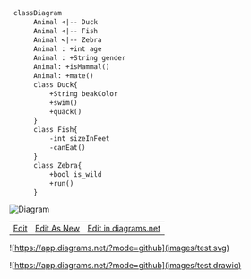 ```mermaid
 classDiagram
      Animal <|-- Duck
      Animal <|-- Fish
      Animal <|-- Zebra
      Animal : +int age
      Animal : +String gender
      Animal: +isMammal()
      Animal: +mate()
      class Duck{
          +String beakColor
          +swim()
          +quack()
      }
      class Fish{
          -int sizeInFeet
          -canEat()
      }
      class Zebra{
          +bool is_wild
          +run()
      }
```     
      

<p><img src="http://jgraph.github.io/drawio-github/diagram.png" alt="Diagram" /></p>

<table>
  <tbody>
    <tr>
      <td><a href="https://github.com/Dantalor/markdown-portfolio/edit-diagram.html?repo=markdown-portfolio&amp;path=test.png" target="_blank">Edit</a></td>
      <td><a href="https://app.diagrams.net/#Uhttps%3A%2F%2Fraw.githubusercontent.com%2FDantalor%2Fmarkdown-portfolio%2Fmain%2Ftest.png" target="_blank">Edit As New</a></td>
      <td><a href="https://app.diagrams.net/#HDantalor%2Fmarkdown-portfolio%2Fmain%2Ftest.png" target="_blank">Edit in diagrams.net</a></td>
    </tr>
  </tbody>
</table>



![https://app.diagrams.net/?mode=github](images/test.svg)


![https://app.diagrams.net/?mode=github](images/test.drawio)
